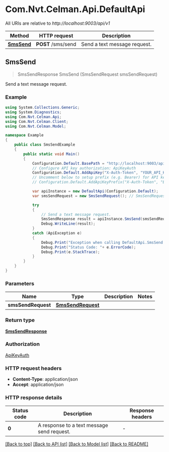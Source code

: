 # Com.Nvt.Celman.Api.DefaultApi

All URIs are relative to *http://localhost:9003/api/v1*

Method | HTTP request | Description
------------- | ------------- | -------------
[**SmsSend**](DefaultApi.md#smssend) | **POST** /sms/send | Send a text message request.



## SmsSend

> SmsSendResponse SmsSend (SmsSendRequest smsSendRequest)

Send a text message request.

### Example

```csharp
using System.Collections.Generic;
using System.Diagnostics;
using Com.Nvt.Celman.Api;
using Com.Nvt.Celman.Client;
using Com.Nvt.Celman.Model;

namespace Example
{
    public class SmsSendExample
    {
        public static void Main()
        {
            Configuration.Default.BasePath = "http://localhost:9003/api/v1";
            // Configure API key authorization: ApiKeyAuth
            Configuration.Default.AddApiKey("X-Auth-Token", "YOUR_API_KEY");
            // Uncomment below to setup prefix (e.g. Bearer) for API key, if needed
            // Configuration.Default.AddApiKeyPrefix("X-Auth-Token", "Bearer");

            var apiInstance = new DefaultApi(Configuration.Default);
            var smsSendRequest = new SmsSendRequest(); // SmsSendRequest | 

            try
            {
                // Send a text message request.
                SmsSendResponse result = apiInstance.SmsSend(smsSendRequest);
                Debug.WriteLine(result);
            }
            catch (ApiException e)
            {
                Debug.Print("Exception when calling DefaultApi.SmsSend: " + e.Message );
                Debug.Print("Status Code: "+ e.ErrorCode);
                Debug.Print(e.StackTrace);
            }
        }
    }
}
```

### Parameters


Name | Type | Description  | Notes
------------- | ------------- | ------------- | -------------
 **smsSendRequest** | [**SmsSendRequest**](SmsSendRequest.md)|  | 

### Return type

[**SmsSendResponse**](SmsSendResponse.md)

### Authorization

[ApiKeyAuth](../README.md#ApiKeyAuth)

### HTTP request headers

- **Content-Type**: application/json
- **Accept**: application/json

### HTTP response details
| Status code | Description | Response headers |
|-------------|-------------|------------------|
| **0** | A response to a text message send request. |  -  |

[[Back to top]](#)
[[Back to API list]](../README.md#documentation-for-api-endpoints)
[[Back to Model list]](../README.md#documentation-for-models)
[[Back to README]](../README.md)

